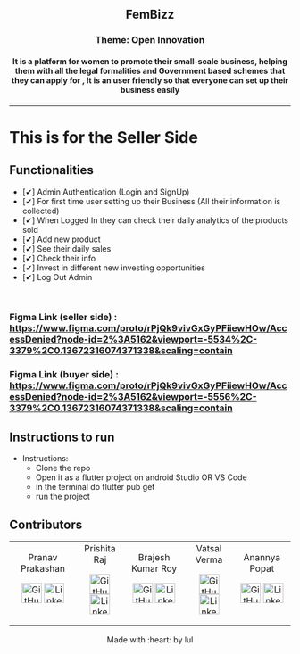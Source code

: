 <p align="center">
	<h2 align="center"> FemBizz </h2>
  <h3 align="center">Theme:  Open Innovation </h3>
	<h4 align="center"> It is a platform for women to promote their small-scale business, helping them with all the legal formalities and Government based schemes that they can apply for , It is an user friendly so that everyone can set up their business easily  <h4>
</p>

---
# This is for the Seller Side
## Functionalities
- [✔]  Admin Authentication (Login and SignUp)
- [✔]  For first time user setting up their Business (All their information is collected)
- [✔]  When Logged In they can check their daily analytics of the products sold
- [✔]  Add new product
- [✔]  See their daily sales
- [✔]  Check their info
- [✔]  Invest in different new investing opportunities
- [✔]  Log Out Admin
<br>

### Figma Link (seller side) : https://www.figma.com/proto/rPjQk9vivGxGyPFiiewHOw/AccessDenied?node-id=2%3A5162&viewport=-5534%2C-3379%2C0.13672316074371338&scaling=contain
### Figma Link (buyer side) : https://www.figma.com/proto/rPjQk9vivGxGyPFiiewHOw/AccessDenied?node-id=2%3A5162&viewport=-5556%2C-3379%2C0.13672316074371338&scaling=contain
## Instructions to run

* Instructions:
	-  Clone the repo
	-  Open it as a flutter project on android Studio OR VS Code
	-  in the terminal do flutter pub get
	-  run the project

## Contributors

<table>
<tr align="center">

<td>
Pranav Prakashan
<p align="center">
<a href = "https://github.com/PranavPrakasan07"><img src = "http://www.iconninja.com/files/241/825/211/round-collaboration-social-github-code-circle-network-icon.svg" width="36" height = "36" alt="GitHub"/></a>
<a href = "https://www.linkedin.com/in/pranav-prakasan-/">
<img src = "http://www.iconninja.com/files/863/607/751/network-linkedin-social-connection-circular-circle-media-icon.svg" width="36" height="36" alt="LinkedIn"/>
</a>
</p>
</td>

<td>
Prishita Raj
<p align="center">
<a href = "https://github.com/prishitaraj"><img src = "http://www.iconninja.com/files/241/825/211/round-collaboration-social-github-code-circle-network-icon.svg" width="36" height = "36" alt="GitHub"/></a>
<a href = "https://www.linkedin.com/in/prishita-raj-77987619b/">
<img src = "http://www.iconninja.com/files/863/607/751/network-linkedin-social-connection-circular-circle-media-icon.svg" width="36" height="36" alt="LinkedIn"/>
</a>
</p>
</td>

<td>
Brajesh Kumar Roy
<p align="center">
<a href = "https://github.com/bkrroy"><img src = "http://www.iconninja.com/files/241/825/211/round-collaboration-social-github-code-circle-network-icon.svg" width="36" height = "36" alt="GitHub"/></a>
<a href = "https://www.linkedin.com/in/brajesh-kumar-roy-925b2119b/">
<img src = "http://www.iconninja.com/files/863/607/751/network-linkedin-social-connection-circular-circle-media-icon.svg" width="36" height="36" alt="LinkedIn"/>
</a>
</p>
</td>

<td>
Vatsal Verma
<p align="center">
<a href = "https://github.com/vatsal259"><img src = "http://www.iconninja.com/files/241/825/211/round-collaboration-social-github-code-circle-network-icon.svg" width="36" height = "36" alt="GitHub"/></a>
<a href = "https://www.linkedin.com/in/vatsal-verma-6b9653190/">
<img src = "http://www.iconninja.com/files/863/607/751/network-linkedin-social-connection-circular-circle-media-icon.svg" width="36" height="36" alt="LinkedIn"/>
</a>
</p>
</td>

<td>
Anannya Popat 
<p align="center">
<a href = "https://github.com/Anannyap7"><img src = "http://www.iconninja.com/files/241/825/211/round-collaboration-social-github-code-circle-network-icon.svg" width="36" height = "36" alt="GitHub"/></a>
<a href = "https://www.linkedin.com/in/anannya-popat-4bba3319a/">
<img src = "http://www.iconninja.com/files/863/607/751/network-linkedin-social-connection-circular-circle-media-icon.svg" width="36" height="36" alt="LinkedIn"/>
</a>
</p>
</td>
</tr>
</table>

<p align="center">
	Made with :heart: by lul
</p>

